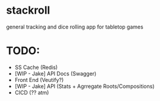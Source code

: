 # stackroll
general tracking and dice rolling app for tabletop games


# TODO:
- SS Cache (Redis)
- [WIP - Jake] API Docs (Swagger)
- Front End (Veutify?)
- [WIP - Jake] API (Stats + Agrregate Roots/Compositions)
- CICD (?? atm)

